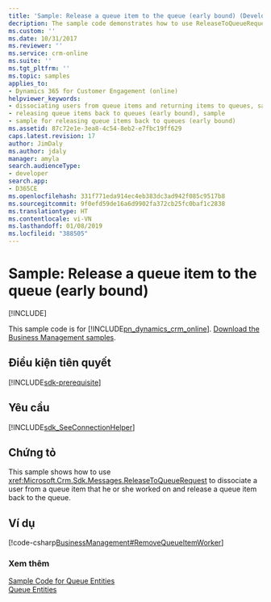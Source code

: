 ```yaml
---
title: 'Sample: Release a queue item to the queue (early bound) (Developer Guide for Dynamics 365 for Customer Engagement) | MicrosoftDocs'
decription: The sample code demonstrates how to use ReleaseToQueueRequest to dissociate a user from a queue item release a queue item back to the queue.
ms.custom: ''
ms.date: 10/31/2017
ms.reviewer: ''
ms.service: crm-online
ms.suite: ''
ms.tgt_pltfrm: ''
ms.topic: samples
applies_to:
- Dynamics 365 for Customer Engagement (online)
helpviewer_keywords:
- dissociating users from queue items and returning items to queues, sample
- releasing queue items back to queues (early bound), sample
- sample for releasing queue items back to queues (early bound)
ms.assetid: 87c72e1e-3ea8-4c54-8eb2-e7fbc19ff629
caps.latest.revision: 17
author: JimDaly
ms.author: jdaly
manager: amyla
search.audienceType:
- developer
search.app:
- D365CE
ms.openlocfilehash: 331f771eda914ec4eb383dc3ad942f085c9517b8
ms.sourcegitcommit: 9f0efd59de16a6d9902fa372cb25fc0baf1c2838
ms.translationtype: HT
ms.contentlocale: vi-VN
ms.lasthandoff: 01/08/2019
ms.locfileid: "388505"
---
```

# <a name="sample-release-a-queue-item-to-the-queue-early-bound"></a>Sample: Release a queue item to the queue (early bound)

[!INCLUDE[](../includes/cc_applies_to_update_9_0_0.md)]

This sample code is for [!INCLUDE[pn_dynamics_crm_online](../includes/pn-dynamics-crm-online.md)]. [Download the Business Management samples](https://code.msdn.microsoft.com/Business-Management-Samples-6a482e62).

## <a name="prerequisites"></a>Điều kiện tiên quyết
[!INCLUDE[sdk-prerequisite](../includes/sdk-prerequisite.md)]
   
## <a name="requirements"></a>Yêu cầu  
[!INCLUDE[sdk_SeeConnectionHelper](../includes/sdk-seeconnectionhelper.md)]
  
## <a name="demonstrates"></a>Chứng tỏ  
 This sample shows how to use <xref:Microsoft.Crm.Sdk.Messages.ReleaseToQueueRequest> to dissociate a user from a queue item that he or she worked on and release a queue item back to the queue.  
  
## <a name="example"></a>Ví dụ  
 [!code-csharp[BusinessManagement#RemoveQueueItemWorker](../snippets/csharp/CRMV8/businessmanagement/cs/removequeueitemworker.cs#removequeueitemworker)]  
  
### <a name="see-also"></a>Xem thêm  
 [Sample Code for Queue Entities](sample-code-queue-entities.md)   
 [Queue Entities](queue-entities.md)
